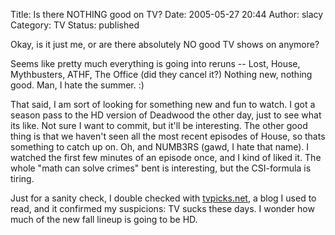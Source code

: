 Title: Is there NOTHING good on TV?
Date: 2005-05-27 20:44
Author: slacy
Category: TV
Status: published

Okay, is it just me, or are there absolutely NO good TV shows on
anymore?

Seems like pretty much everything is going into reruns -- Lost, House,
Mythbusters, ATHF, The Office (did they cancel it?) Nothing new, nothing
good. Man, I hate the summer. :)

That said, I am sort of looking for something new and fun to watch. I
got a season pass to the HD version of Deadwood the other day, just to
see what its like. Not sure I want to commit, but it'll be interesting.
The other good thing is that we haven't seen all the most recent
episodes of House, so thats something to catch up on. Oh, and NUMB3RS
(gawd, I hate that name). I watched the first few minutes of an episode
once, and I kind of liked it. The whole "math can solve crimes" bent is
interesting, but the CSI-formula is tiring.

Just for a sanity check, I double checked with
[tvpicks.net](http://tvpicks.net), a blog I used to read, and it
confirmed my suspicions: TV sucks these days. I wonder how much of the
new fall lineup is going to be HD.

